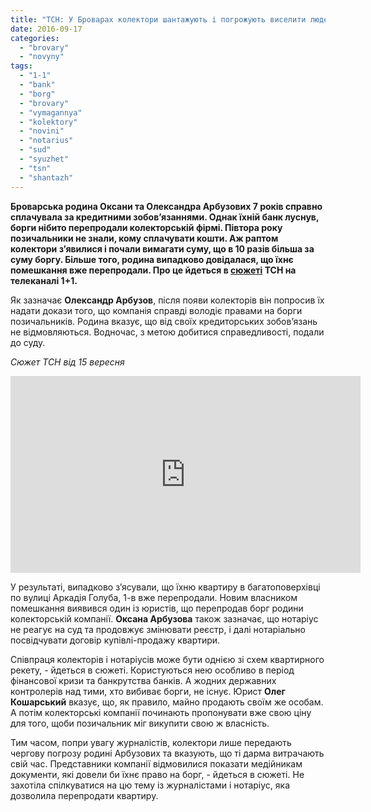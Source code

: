 ```yaml
---
title: "ТСН: У Броварах колектори шантажують і погрожують виселити людей із квартири – ВІДЕО"
date: 2016-09-17
categories: 
  - "brovary"
  - "novyny"
tags: 
  - "1-1"
  - "bank"
  - "borg"
  - "brovary"
  - "vymagannya"
  - "kolektory"
  - "novini"
  - "notarius"
  - "sud"
  - "syuzhet"
  - "tsn"
  - "shantazh"
---
```


**Броварська родина Оксани та Олександра Арбузових 7 років справно сплачувала за кредитними зобов’язаннями. Однак їхній банк луснув, борги нібито перепродали колекторській фірмі. Півтора року позичальники не знали, кому сплачувати кошти. Аж раптом колектори з’явилися і почали вимагати суму, що в 10 разів більша за суму боргу. Більше того, родина випадково довідалася, що їхнє помешкання вже перепродали. Про це йдеться в [сюжеті](http://tsn.ua/video/video-novini/u-brovarah-kolektori-shantazhuyut-ta-pogrozhuyut-viseliti-lyudey-iz-zhitla.html) ТСН на телеканалі 1+1.**

Як зазначає **Олександр Арбузов**, після появи колекторів він попросив їх надати докази того, що компанія справді володіє правами на борги позичальників. Родина вказує, що від своїх кредиторських зобов’язань не відмовляються. Водночас, з метою добитися справедливості, подали до суду.

_Сюжет ТСН від 15 вересня_

<iframe src="https://www.youtube.com/embed/IWHW0hbwD9g" width="560" height="315" frameborder="0" allowfullscreen="allowfullscreen"></iframe>

У результаті, випадково з’ясували, що їхню квартиру в багатоповерхівці по вулиці Аркадія Голуба, 1-в вже перепродали. Новим власником помешкання виявився один із юристів, що перепродав борг родини колекторській компанії. **Оксана Арбузова** також зазначає, що нотаріус не реагує на суд та продовжує змінювати реєстр, і далі нотаріально посвідчувати договір купівлі-продажу квартири.

Співпраця колекторів і нотаріусів може бути однією зі схем квартирного рекету, - йдеться в сюжеті. Користуються нею особливо в період фінансової кризи та банкрутства банків. А жодних державних контролерів над тими, хто вибиває борги, не існує. Юрист **Олег Кошарський** вказує, що, як правило, майно продають своїм же особам. А потім колекторські компанії починають пропонувати вже свою ціну для того, щоби позичальник міг викупити свою ж власність.

Тим часом, попри увагу журналістів, колектори лише передають чергову погрозу родині Арбузових та вказують, що ті дарма витрачають свій час. Представники компанії відмовилися показати медійникам документи, які довели би їхнє право на борг, - йдеться в сюжеті. Не захотіла спілкуватися на цю тему із журналістами і нотаріус, яка дозволила перепродати квартиру.
